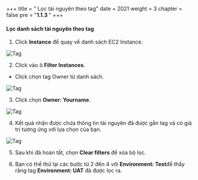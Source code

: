 +++
title = " Lọc tài nguyên theo tag"
date = 2021
weight = 3
chapter = false
pre = "<b>1.1.3 </b>"
+++

#### Lọc danh sách tài nguyên theo tag

1. Click **Instance** để quay về danh sách EC2 Instance.

![Tag](/images/tag/15ec2.png?width=90pc)

2. Click vào ô **Filter Instances**.
 + Click chọn tag Owner từ danh sách.

![Tag](/images/tag/16ec2.png?width=90pc)

3. Click chọn **Owner: Yourname**.

![Tag](/images/tag/17ec2.png?width=90pc)

4. Kết quả nhận được chứa thông tin tài nguyên đã được gắn tag và có giá trị tương ứng với lựa chọn của bạn.

![Tag](/images/tag/18ec2.png?width=90pc)

5. Sau khi đã hoàn tất, chọn **Clear filters** để xóa bộ lọc.

6. Bạn có thể thử lại các bước từ 2 đến 4 với **Environment: Test**để thấy rằng tag **Environment: UAT** đã được lọc ra.

        

			




